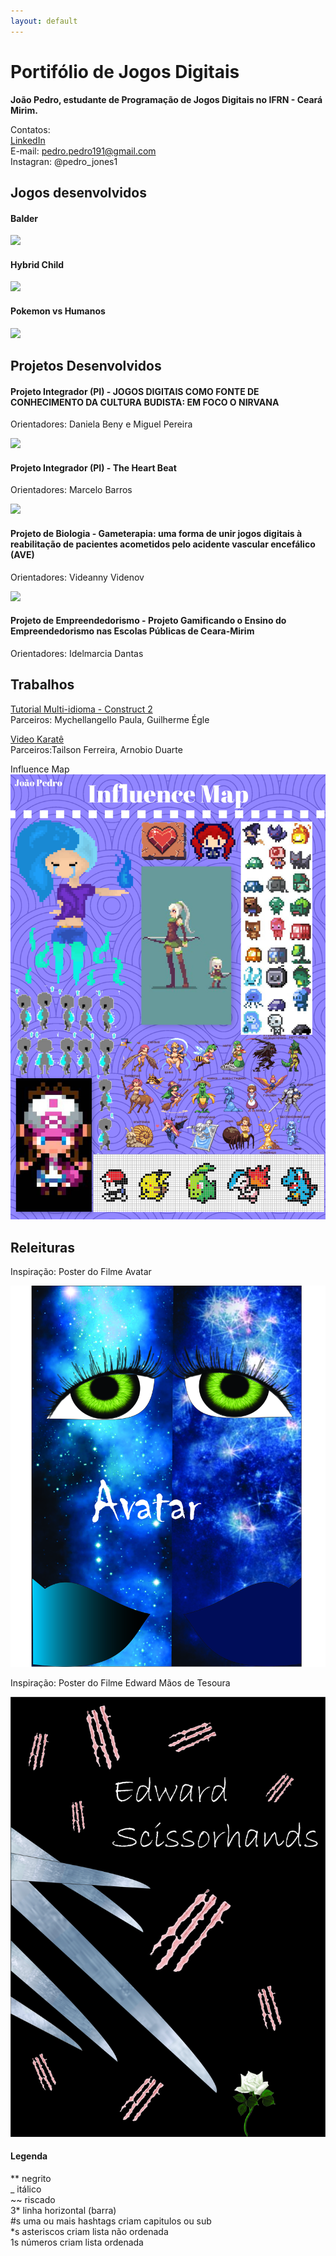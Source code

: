 ```yaml
---
layout: default
---
```

# Portifólio de Jogos Digitais

__João Pedro, estudante de Programação de Jogos Digitais no IFRN - Ceará Mirim.__ 

Contatos:  
[LinkedIn](https://www.linkedin.com/in/jo%C3%A3o-pedro-85441294/)  
E-mail: pedro.pedro191@gmail.com  
Instagran: @pedro_jones1

## Jogos desenvolvidos

#### Balder
[![](Balder.png)](https://bixcoito.github.io/Balder/)

#### Hybrid Child
[![](HC.png)](https://maathps.github.io/HC/)

#### Pokemon vs Humanos
[![](Pokemon.png)](https://bixcoito.github.io/Pokemon/)  


## Projetos Desenvolvidos

#### Projeto Integrador (PI) - JOGOS DIGITAIS COMO FONTE DE CONHECIMENTO DA CULTURA BUDISTA: EM FOCO O NIRVANA
Orientadores: Daniela Beny e Miguel Pereira

[![](ban.png)](https://drive.google.com/open?id=0ByTqdVG3Df99LVRmdm84aVJxa1h6TTBXWTJFM2V0bWJBc2Nz)

#### Projeto Integrador (PI) - The Heart Beat
Orientadores: Marcelo Barros

[![](THB.png)](https://bixcoito.github.io/TheHeartBeat/)

#### Projeto de Biologia - Gameterapia: uma forma de unir jogos digitais à reabilitação de pacientes acometidos pelo acidente vascular encefálico (AVE)
Orientadores: Videanny Videnov

[![](FENECIT.png)](http://portal.ifrn.edu.br/campus/ceara-mirim/noticias/estudantes-do-campus-ceara-mirim-sao-premiados-em-feira-regional-de-ciencia-e-tecnologia)

#### Projeto de Empreendedorismo - Projeto Gamificando o Ensino do Empreendedorismo nas Escolas Públicas de Ceara-Mirim
Orientadores: Idelmarcia Dantas

## Trabalhos  

[Tutorial Multi-idioma - Construct 2](https://drive.google.com/open?id=1xJXiLN-2qKVClKPrLnmwUOXI1nsXZThe)  
Parceiros: Mychellangello Paula, Guilherme Égle  

[Video Karatê](https://drive.google.com/open?id=0ByTqdVG3Df99SGhfbUZQNXg2OEk)  
Parceiros:Tailson Ferreira, Arnobio Duarte 

Influence Map  
[![](Influence.jpg)](https://drive.google.com/open?id=1u5F0MLsrunf3Bd5i1-Z7_ZiL-8P2HtQo)

## Releituras  

Inspiração: Poster do Filme Avatar  

![](Avatar.jpg)  

Inspiração: Poster do Filme Edward Mãos de Tesoura  

![](Edward.jpg) 

#### Legenda

** negrito  
_ itálico  
~~ riscado  
3* linha horizontal (barra)  
#s uma ou mais hashtags criam capitulos ou sub  
*s asteriscos criam lista não ordenada  
1s números criam lista ordenada  
